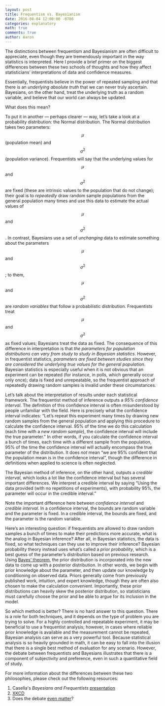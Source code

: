 ```yaml
---
layout: post
title: Frequentism vs. Bayesianism 
date: 2016-08-04 12:00:00 -0700
categories: explanatory 
math: true
comments: true
author: Aaron
---
```

The distinctions between frequentism and Bayesianism are often difficult to appreciate, even though they are tremendously important in the way statistics is interpreted. Here I provide a brief primer on the biggest differences between these two schools of thoughts and how they affect statisticians’ interpretations of data and confidence measures.

Essentially, frequentists believe in the power of repeated sampling and that there is an *underlying absolute truth* that we can never truly ascertain. Bayesians, on the other hand, treat the underlying truth as a random variable, and believe that our world can always be updated.

What does this mean?

To put it in another — perhaps clearer — way, let’s take a look at a probability distribution: the Normal distribution. The Normal distribution takes two parameters: $$\mu$$ (population mean) and $$\sigma^2$$ (population variance). Frequentists will say that the underlying values for $$\mu$$ and $$\sigma^2$$ are fixed (these are intrinsic values to the population that do not change); their goal is to *repeatedly* draw random sample populations from the general population many times and use this data to estimate the actual values of $$\mu$$ and $$\sigma^2$$. In contrast, Bayesians use a set of *unchanging* data to estimate something about the parameters $$\mu$$ and $$\sigma^2$$; to them, $$\mu$$ and $$\sigma^2$$ are *random variables* that follow a probabilistic distribution. Frequentists treat $$\mu$$ and $$\sigma^2$$ as fixed values; Bayesians treat the data as fixed. The consequence of this difference in interpretation is that *the parameters for population distributions can vary from study to study in Bayesian statistics*. However, in frequentist statistics, *parameters are fixed between studies since they are considered the underlying true values for the general population*. Bayesian statistics is especially useful when it is not obvious that an experiment can be repeated (for instance, in polls, which generally occur only once); data is fixed and unrepeatable, so the frequentist approach of repeatedly drawing random samples is invalid under these circumstances.

Let’s talk about the interpretation of results under each statistical framework. The frequentist method of inference outputs a *95% confidence interval*. The definition of this confidence interval is often misunderstood by people unfamiliar with the field. Here is precisely what the confidence interval indicates: “Let’s repeat this experiment many times by drawing new random samples from the general population and applying this procedure to calculate the confidence interval. 95% of the time we do this calculation (each time with a *new random sample*), the confidence interval will include the true parameter.” In other words, if you calculate the confidence interval a bunch of times, each time with a different sample from the population, 95% of the time the confidence interval will actually encompass the true parameter of the distribution. It does *not* mean “we are 95% confident that the population mean is in the confidence interval”, though the difference in definitions when applied to science is often neglected.

The Bayesian method of inference, on the other hand, outputs a *credible interval*, which looks a lot like the confidence interval but has several important differences. We interpret a credible interval by saying “Using the data provided (with no repetitions of experiments), with probability 95%, the parameter will occur in the credible interval.”

Note the important difference here between *confidence interval* and *credible interval*. In a confidence interval, the bounds are random variable and the parameter is fixed. In a credible interval, the bounds are fixed, and the parameter is the random variable.

Here’s an interesting question: if frequentists are allowed to draw random samples a bunch of times to make their predictions more accurate, what is the analog in Bayesian inference? After all, in Bayesian statistics, the data is fixed, so what techniques can they use to improve their inference? Bayesian probability theory instead uses what’s called a *prior probability*, which is a best guess of the parameter’s distribution based on previous research. Using [Bayes’ theorem](https://en.wikipedia.org/wiki/Bayes%27_theorem), the prior distribution is incorporated into the new data to come up with a posterior distribution. In other words, we begin with prior knowledge about the parameter, and then update our knowledge by conditioning on observed data. Priors generally come from previously published work, intuition, and expert knowledge, though they are often also chosen to make the calculation convenient. Importantly, these prior distributions can heavily skew the posterior distribution, so statisticians must carefully choose the prior and be able to argue for its inclusion in the model.

So which method is better? There is no hard answer to this question. There is a role for both techniques, and it depends on the type of problem you are trying to solve. For a highly controlled and repeatable experiment, it may be beneficial to use a frequentist analysis; however, in cases where reliable prior knowledge is available and the measurement cannot be repeated, Bayesian analysis can serve as a very powerful tool. Because statistical analysis is so heavily grounded in math, it can be easy to fall into the illusion that there is a single best method of evaluation for any scenario. However, the debate between frequentists and Bayesians illustrates that there is a component of subjectivity and preference, even in such a quantitative field of study.

For more information about the differences between these two philosophies, please check out the following resources:

1. Casella's *Bayesians and Frequentists* [presentation](http://www.stat.ufl.edu/archived/casella/Talks/BayesRefresher.pdf)
2. [XKCD](https://xkcd.com/1132/)
3. Does the debate [even matter](http://simplystatistics.org/2014/10/13/as-an-applied-statistician-i-find-the-frequentists-versus-bayesians-debate-completely-inconsequential/)?